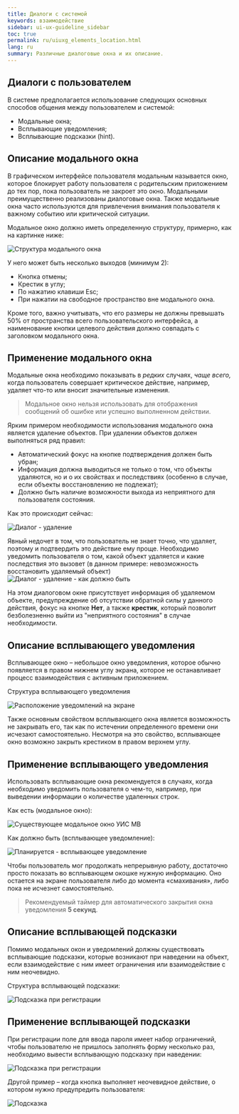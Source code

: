```yaml
---
title: Диалоги с системой
keywords: взаимодействие
sidebar: ui-ux-guideline_sidebar
toc: true
permalink: ru/uiuxg_elements_location.html
lang: ru
summary: Различные диалоговые окна и их описание.
---
```


## Диалоги с пользователем

В системе предполагается использование следующих основных способов общения между пользователем и системой:

* Модальные окна;
* Всплывающие уведомления;
* Всплывающие подсказки (hint).

## Описание модального окна

В графическом интерфейсе пользователя модальным называется окно, которое блокирует работу пользователя с родительским приложением до тех пор, пока пользователь не закроет это окно. Модальными преимущественно реализованы диалоговые окна. Также модальные окна часто используются для привлечения внимания пользователя к важному событию или критической ситуации.

Модальное окно должно иметь определенную структуру, примерно, как на картинке ниже:

![Структура модального окна](/images/pages/guides/ui-ux-guideline/uiuxg_dialog_with_a_user/1.png)

У него может быть несколько выходов (минимум 2):

* Кнопка отмены;
* Крестик в углу;
* По нажатию клавиши Esc;
* При нажатии на свободное пространство вне модального окна.

Кроме того, важно учитывать, что его размеры не должны превышать 50% от пространства всего пользовательского интерфейса, а наименование кнопки целевого действия должно совпадать с заголовком модального окна.

## Применение модального окна

Модальные окна необходимо показывать в *редких* случаях, *чаще всего,* когда пользователь совершает критическое действие, например, удаляет что-то или вносит значительные изменения.

>Модальное окно нельзя использовать для отображения сообщений об ошибке или успешно выполненном действии.

Ярким примером необходимости использования модального окна является удаление объектов.
При удалении объектов должен выполняться ряд правил:

* Автоматический фокус на кнопке подтверждения должен быть убран;
* Информация должна выводиться не только о том, что объекты удаляются, но и о их свойствах и последствиях (особенно в случае, если объекты восстановлению не подлежат);
* Должно быть наличие возможности выхода из неприятного для пользователя состояния.

Как это происходит сейчас:

![Диалог - удаление](/images/pages/guides/ui-ux-guideline/uiuxg_dialog_with_a_user/5.png)

Явный недочет в том, что пользователь не знает точно, что удаляет, поэтому и подтвердить это действие ему проще. Необходимо уведомить пользователя о том, какой объект удаляется и какие последствия это вызовет (в данном примере: невозможность восстановить удаляемый объект)
![Диалог - удаление - как должно быть](/images/pages/guides/ui-ux-guideline/uiuxg_dialog_with_a_user/delete.png)

На этом диалоговом окне присутствует информация об удаляемом объекте, предупреждение об отсутствии обратной силы у данного действия, фокус на кнопке **Нет**, а также **крестик**, который позволит безболезненно выйти из "неприятного состояния" в случае необходимости.

## Описание всплывающего уведомления

Всплывающее окно – небольшое окно уведомления, которое обычно появляется в правом нижнем углу экрана, которое не останавливает процесс взаимодействия с активным приложением.

Структура всплывающего уведомления

![Расположение уведомлений на экране](/images/pages/guides/ui-ux-guideline/uiuxg_dialog_with_a_user/notification.png)

Также основным свойством всплывающего окна является возможность не закрывать его, так как по истечении определенного времени они исчезают самостоятельно. Несмотря на это свойство, всплывающее окно возможно закрыть крестиком в правом верхнем углу.

## Применение всплывающего уведомления

Использовать всплывающие окна рекомендуется в случаях, когда необходимо уведомить пользователя о чем-то, например, при выведении информации о количестве удаленных строк.

Как есть (модальное окно):

![Существующее модальное окно УИС МВ](/images/pages/guides/ui-ux-guideline/uiuxg_dialog_with_a_user/2.png)

Как должно быть (всплывающее уведомление):

![Планируется - всплывающее уведомление](/images/pages/guides/ui-ux-guideline/uiuxg_dialog_with_a_user/nt.png)

Чтобы пользователь мог продолжать непрерывную работу, достаточно просто показать во всплывающем окошке нужную информацию. Оно остается на экране пользователя либо до момента «смахивания», либо пока не исчезнет самостоятельно.

> Рекомендуемый таймер для автоматического закрытия окна уведомления **5 секунд**.

## Описание всплывающей подсказки

Помимо модальных окон и уведомлений должны существовать всплывающие подсказки, которые возникают при наведении на объект, если взаимодействие с ним имеет ограничения или взаимодействие с ним неочевидно.

Структура всплывающей подсказки:

![Подсказка при регистрации](/images/pages/guides/ui-ux-guideline/uiuxg_dialog_with_a_user/hiint.png)

## Применение всплывающей подсказки

При регистрации поле для ввода пароля имеет набор ограничений, чтобы пользователю не пришлось заполнять форму несколько раз, необходимо вывести всплывающую подсказку при наведении:

![Подсказка при регистрации](/images/pages/guides/ui-ux-guideline/uiuxg_dialog_with_a_user/registration.png)

Другой пример – когда кнопка выполняет неочевидное действие, о котором нужно предупредить пользователя:

![Подсказка](/images/pages/guides/ui-ux-guideline/uiuxg_dialog_with_a_user/hint.png)
